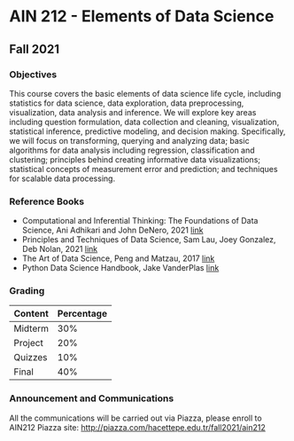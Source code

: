 # AIN 212 - Elements of Data Science
## Fall 2021 

### Objectives
This course covers the basic elements of data science life cycle, including statistics for data science, data exploration, data preprocessing, visualization, data analysis and inference. We will explore key areas including question formulation, data collection and cleaning, visualization, statistical inference, predictive modeling, and decision making. Specifically, we will focus on transforming, querying and analyzing data; basic algorithms for data analysis including regression, classification and clustering; principles behind creating informative data visualizations; statistical concepts of measurement error and prediction; and techniques for scalable data processing.

### Reference Books
  - Computational and Inferential Thinking: The Foundations of Data Science, Ani Adhikari and John DeNero, 2021 [link](https://inferentialthinking.com/chapters/intro.html)
  - Principles and Techniques of Data Science, Sam Lau, Joey Gonzalez, Deb Nolan, 2021 [link](http://www.textbook.ds100.org/intro.html)
  - The Art of Data Science, Peng and Matzau, 2017 [link](https://bookdown.org/rdpeng/artofdatascience/)
  - Python Data Science Handbook, Jake VanderPlas [link](https://jakevdp.github.io/PythonDataScienceHandbook/)

### Grading

Content | Percentage
--------- | ----------
Midterm  | 30%
Project | 20% 
Quizzes | 10%
Final | 40%

### Announcement and Communications
All the communications will be carried out via Piazza, please enroll to AIN212 Piazza site: http://piazza.com/hacettepe.edu.tr/fall2021/ain212



